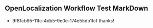 ## OpenLocalization Workflow Test MarkDown

* 9f81cb95-11fc-4db5-9e0e-174e55db1fcf 
thanks!



<!--HONumber=Feb16_HO3-->
